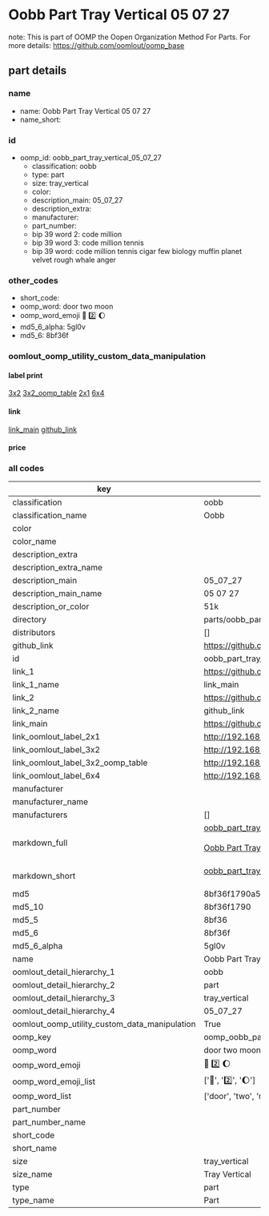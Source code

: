 # Oobb Part Tray Vertical 05 07 27  

note: This is part of OOMP the Oopen Organization Method For Parts. For more details: https://github.com/oomlout/oomp_base

##  part details





### name
* name: Oobb Part Tray Vertical 05 07 27
* name_short: 
### id
* oomp_id: oobb_part_tray_vertical_05_07_27
  * classification: oobb
  * type: part
  * size: tray_vertical
  * color: 
  * description_main: 05_07_27
  * description_extra: 
  * manufacturer: 
  * part_number: 
  * bip 39 word 2: code million
  * bip 39 word 3: code million tennis
  * bip 39 word: code million tennis cigar few biology muffin planet velvet rough whale anger

### other_codes
* short_code: 
* oomp_word: door two moon
* oomp_word_emoji :door: :two: :moon:
* md5_6_alpha: 5gl0v
* md5_6: 8bf36f






### oomlout_oomp_utility_custom_data_manipulation
#### label print
[3x2](http://192.168.1.245:1112/?label=oomp%205gl0v)
[3x2_oomp_table](http://192.168.1.107:1112/?label=oomp%205gl0v)
[2x1](http://192.168.1.242:1112/?label=oomp%205gl0v)
[6x4](http://192.168.1.55:1112/?label=oomp%205gl0v)    

#### link

[link_main](https://github.com/oomlout/oomlout_oomp_current_version_messy/tree/main/parts/oobb_part_tray_vertical_05_07_27) [github_link](https://github.com/oomlout/oomlout_oomp_part_src/tree/main/parts/oobb_part_tray_vertical_05_07_27)                             

#### price







### all codes 
| key | value |  
| --- | --- |  
| classification | oobb |  
| classification_name | Oobb |  
| color |  |  
| color_name |  |  
| description_extra |  |  
| description_extra_name |  |  
| description_main | 05_07_27 |  
| description_main_name | 05 07 27 |  
| description_or_color | 51k |  
| directory | parts/oobb_part_tray_vertical_05_07_27 |  
| distributors | [] |  
| github_link | https://github.com/oomlout/oomlout_oomp_part_src/tree/main/parts/oobb_part_tray_vertical_05_07_27 |  
| id | oobb_part_tray_vertical_05_07_27 |  
| link_1 | https://github.com/oomlout/oomlout_oomp_current_version_messy/tree/main/parts/oobb_part_tray_vertical_05_07_27 |  
| link_1_name | link_main |  
| link_2 | https://github.com/oomlout/oomlout_oomp_part_src/tree/main/parts/oobb_part_tray_vertical_05_07_27 |  
| link_2_name | github_link |  
| link_main | https://github.com/oomlout/oomlout_oomp_current_version_messy/tree/main/parts/oobb_part_tray_vertical_05_07_27 |  
| link_oomlout_label_2x1 | http://192.168.1.242:1112/?label=oomp%205gl0v |  
| link_oomlout_label_3x2 | http://192.168.1.245:1112/?label=oomp%205gl0v |  
| link_oomlout_label_3x2_oomp_table | http://192.168.1.107:1112/?label=oomp%205gl0v |  
| link_oomlout_label_6x4 | http://192.168.1.55:1112/?label=oomp%205gl0v |  
| manufacturer |  |  
| manufacturer_name |  |  
| manufacturers | [] |  
| markdown_full | [oobb_part_tray_vertical_05_07_27](https://github.com/oomlout/oomlout_oomp_current_version_messy/tree/main/parts/oobb_part_tray_vertical_05_07_27)<br>[](https://github.com/oomlout/oomlout_oomp_current_version_messy/tree/main/parts/oobb_part_tray_vertical_05_07_27)<br>[Oobb Part Tray Vertical 05 07 27](https://github.com/oomlout/oomlout_oomp_current_version_messy/tree/main/parts/oobb_part_tray_vertical_05_07_27)<br><br> |  
| markdown_short | [oobb_part_tray_vertical_05_07_27](https://github.com/oomlout/oomlout_oomp_current_version_messy/tree/main/parts/oobb_part_tray_vertical_05_07_27)<br><br> |  
| md5 | 8bf36f1790a5f22459aac28fbe632968 |  
| md5_10 | 8bf36f1790 |  
| md5_5 | 8bf36 |  
| md5_6 | 8bf36f |  
| md5_6_alpha | 5gl0v |  
| name | Oobb Part Tray Vertical 05 07 27 |  
| oomlout_detail_hierarchy_1 | oobb |  
| oomlout_detail_hierarchy_2 | part |  
| oomlout_detail_hierarchy_3 | tray_vertical |  
| oomlout_detail_hierarchy_4 | 05_07_27 |  
| oomlout_oomp_utility_custom_data_manipulation | True |  
| oomp_key | oomp_oobb_part_tray_vertical_05_07_27 |  
| oomp_word | door two moon |  
| oomp_word_emoji | :door: :two: :moon: |  
| oomp_word_emoji_list | [':door:', ':two:', ':moon:'] |  
| oomp_word_list | ['door', 'two', 'moon'] |  
| part_number |  |  
| part_number_name |  |  
| short_code |  |  
| short_name |  |  
| size | tray_vertical |  
| size_name | Tray Vertical |  
| type | part |  
| type_name | Part |  
